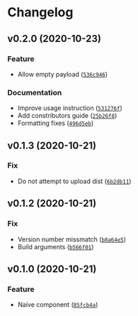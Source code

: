# Changelog

<!--next-version-placeholder-->

## v0.2.0 (2020-10-23)
### Feature
* Allow empty payload ([`536c946`](https://github.com/Hernrup/homeassistant-svc2evnt/commit/536c946c54bec4ef0c640b2734ab404129a0f2b9))

### Documentation
* Improve usage instruction ([`531276f`](https://github.com/Hernrup/homeassistant-svc2evnt/commit/531276f7e8e9abc7de4bd7ba29ad62d5df759ee2))
* Add constributors guide ([`25b26f8`](https://github.com/Hernrup/homeassistant-svc2evnt/commit/25b26f83e9497153ee47797062ff31663ecd147a))
* Formatting fixes ([`496d5eb`](https://github.com/Hernrup/homeassistant-svc2evnt/commit/496d5ebbb7d86a35335a8c8d0762ff5cb02f00c0))

## v0.1.3 (2020-10-21)
### Fix
* Do not attempt to upload dist ([`6b2db11`](https://github.com/Hernrup/homeassistant-svc2evnt/commit/6b2db1158dc3e83e835dab1af99e1eaa40eebc42))

## v0.1.2 (2020-10-21)
### Fix
* Version number missmatch ([`b8a64e5`](https://github.com/Hernrup/homeassistant-svc2evnt/commit/b8a64e5c4c5e906e93f56e2e458122c90da1ba5d))
* Build arguments ([`b566f01`](https://github.com/Hernrup/homeassistant-svc2evnt/commit/b566f0156ca9a3f51c1ef6952ec0d55580e5d5e7))

## v0.1.0 (2020-10-21)
### Feature
* Naive component ([`85fcb4a`](https://github.com/Hernrup/homeassistant-svc2evnt/commit/85fcb4a8c4170af9c24a37083317d30f1022f496))

